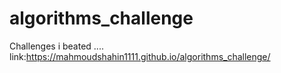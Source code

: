 # algorithms_challenge
Challenges i beated ....
link:https://mahmoudshahin1111.github.io/algorithms_challenge/
